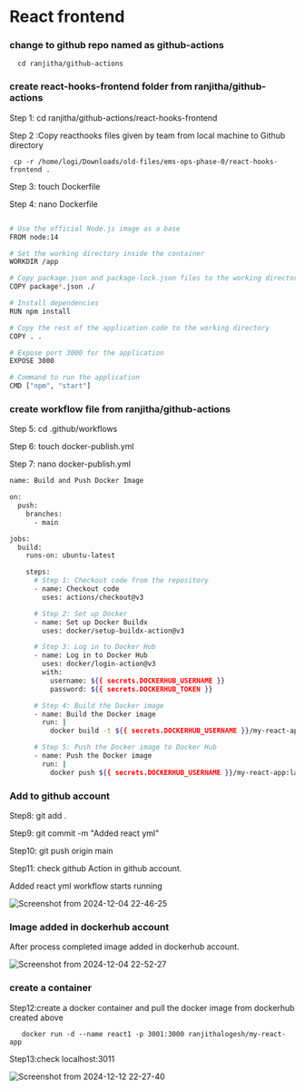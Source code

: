 # React frontend 

### change to github repo named as github-actions 
```
  cd ranjitha/github-actions
 ```
### create react-hooks-frontend folder from ranjitha/github-actions

Step 1: cd ranjitha/github-actions/react-hooks-frontend

Step 2 :Copy reacthooks files given by team from local machine to Github directory
```
 cp -r /home/logi/Downloads/old-files/ems-ops-phase-0/react-hooks-frontend .
```
   
Step 3: touch Dockerfile

Step 4: nano Dockerfile

```bash  

# Use the official Node.js image as a base
FROM node:14

# Set the working directory inside the container
WORKDIR /app

# Copy package.json and package-lock.json files to the working directory
COPY package*.json ./

# Install dependencies
RUN npm install

# Copy the rest of the application code to the working directory
COPY . .

# Expose port 3000 for the application
EXPOSE 3000

# Command to run the application
CMD ["npm", "start"]

```
### create workflow file from ranjitha/github-actions

Step 5: cd .github/workflows

Step 6: touch docker-publish.yml

Step 7: nano docker-publish.yml

```bash
name: Build and Push Docker Image

on:
  push:
    branches:
      - main

jobs:
  build:
    runs-on: ubuntu-latest

    steps:
      # Step 1: Checkout code from the repository
      - name: Checkout code
        uses: actions/checkout@v3

      # Step 2: Set up Docker
      - name: Set up Docker Buildx
        uses: docker/setup-buildx-action@v3

      # Step 3: Log in to Docker Hub
      - name: Log in to Docker Hub
        uses: docker/login-action@v3
        with:
          username: ${{ secrets.DOCKERHUB_USERNAME }}
          password: ${{ secrets.DOCKERHUB_TOKEN }}

      # Step 4: Build the Docker image
      - name: Build the Docker image
        run: |
          docker build -t ${{ secrets.DOCKERHUB_USERNAME }}/my-react-app:latest .

      # Step 5: Push the Docker image to Docker Hub
      - name: Push the Docker image
        run: |
          docker push ${{ secrets.DOCKERHUB_USERNAME }}/my-react-app:latest

```
### Add to github account

Step8: git add .

Step9: git commit -m "Added react yml"

Step10: git push origin main

Step11: check github Action in github account.

   Added react yml workflow starts running
   
   ![Screenshot from 2024-12-04 22-46-25](https://github.com/user-attachments/assets/967ec3ad-f3c1-469b-b2c8-030456a084ad)

 ### Image added in dockerhub account  
  
   After process completed image added in dockerhub account.
   
   ![Screenshot from 2024-12-04 22-52-27](https://github.com/user-attachments/assets/4d8a4a36-8c0d-47f7-bc71-c0dda9e07720)

### create a container

Step12:create a docker container and pull the docker image from dockerhub created above 
 ```
    docker run -d --name react1 -p 3001:3000 ranjithalogesh/my-react-app
```
Step13:check localhost:3011

![Screenshot from 2024-12-12 22-27-40](https://github.com/user-attachments/assets/a0cca9cc-4f2a-41fb-b4d2-c6e42479d612)

